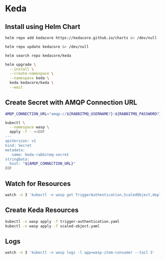 # Keda

## Install using Helm Chart

```bash
helm repo add kedacore https://kedacore.github.io/charts &> /dev/null

helm repo update kedacore &> /dev/null

helm search repo kedacore/keda

helm upgrade \
  --install \
  --create-namespace \
  --namespace keda \
  keda kedacore/keda \
  --wait
```

## Create Secret with AMQP Connection URL

```bash
AMQP_CONNECTION_URL="amqp://${RABBITMQ_USERNAME?}:${RABBITMQ_PASSWORD?}@${RABBITMQ_HOST?}:${RABBITMQ_PORT?}/${RABBITMQ_VIRTUAL_HOST?}"

kubectl \
  --namespace wasp \
  apply -f - <<EOF
---
apiVersion: v1
kind: Secret
metadata:
   name: keda-rabbitmq-secret
stringData:
  host: "${AMQP_CONNECTION_URL}"
EOF
```

## Watch for Resources

```bash
watch -n 3 'kubectl -n wasp get TriggerAuthentication,ScaledObject,deploy,pods -o wide'
```

## Create Keda Resources

```bash
kubectl -n wasp apply -f trigger-authentication.yaml
kubectl -n wasp apply -f scaled-object.yaml
```

## Logs

```bash
watch -n 3 'kubectl -n wasp logs -l app=wasp-item-consumer --tail 3'
```
